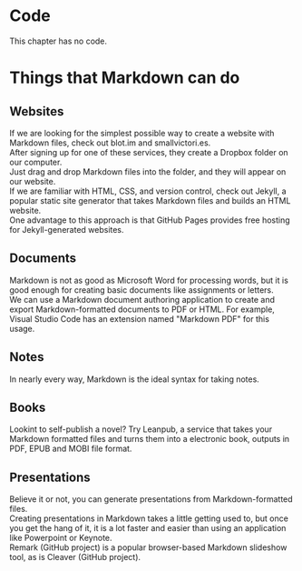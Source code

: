 # Code
This chapter has no code.

# Things that Markdown can do
## Websites
If we are looking for the simplest possible way to create a website with Markdown files,
check out blot.im and smallvictori.es.  
After signing up for one of these services, they create a Dropbox folder on our computer.  
Just drag and drop Markdown files into the folder, and they will appear on our website.  
If we are familiar with HTML, CSS, and version control, check out Jekyll, a popular static site generator
that takes Markdown files and builds an HTML website.  
One advantage to this approach is that GitHub Pages provides free hosting for Jekyll-generated websites.

## Documents
Markdown is not as good as Microsoft Word for processing words, but it is good enough for creating basic documents
like assignments or letters.  
We can use a Markdown document authoring application to create and export Markdown-formatted documents to PDF or HTML. 
For example, Visual Studio Code has an extension named "Markdown PDF" for this usage.

## Notes
In nearly every way, Markdown is the ideal syntax for taking notes.

## Books
Lookint to self-publish a novel? Try Leanpub, a service that takes your Markdown formatted files and 
turns them into a electronic book, outputs in PDF, EPUB and MOBI file format.

## Presentations
Believe it or not, you can generate presentations from Markdown-formatted files.  
Creating presentations in Markdown takes a little getting used to, but once you get the hang of it,
it is a lot faster and easier than using an application like Powerpoint or Keynote.  
Remark (GitHub project) is a popular browser-based Markdown slideshow tool, as is Cleaver (GitHub project).